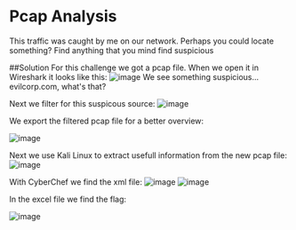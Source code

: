# Pcap Analysis

This traffic was caught by me on our network. Perhaps you could locate something?
Find anything that you mind find suspicious

##Solution
For this challenge we got a pcap file.
When we open it in Wireshark it looks like this:
![image](https://github.com/CTF-Citadel/challenges/assets/113849651/a96d864c-4397-41e5-9806-148513a531af)
We see something suspicious... evilcorp.com, what's that?

Next we filter for this suspicous source:
![image](https://github.com/CTF-Citadel/challenges/assets/113849651/054782c6-9d06-4c2f-9115-083eb1826739)

We export the filtered pcap file for a better overview:

![image](https://github.com/CTF-Citadel/challenges/assets/113849651/4fae5684-4cd0-44a5-8e74-66c5625d0962)

Next we use Kali Linux to extract usefull information from the new pcap file:
![image](https://github.com/CTF-Citadel/challenges/assets/113849651/616fd7bc-46d4-4a40-9e34-cb022f3bb27d)

With CyberChef we find the xml file:
![image](https://github.com/CTF-Citadel/challenges/assets/113849651/34089662-73b2-43ba-966e-03f78b039cb0)
![image](https://github.com/CTF-Citadel/challenges/assets/113849651/7adf3f8f-488f-419d-ab26-e7df3a8967b4)

In the excel file we find the flag:

![image](https://github.com/CTF-Citadel/challenges/assets/113849651/a24fde01-273d-4087-b64e-4693f2e5dd81)
